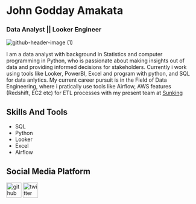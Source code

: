 # John Godday Amakata 
### Data Analyst || Looker Engineer

![github-header-image (1)](https://user-images.githubusercontent.com/40917132/236448620-b9d4a628-d2b1-4eaa-a78b-3613df4fbd29.png)

I am a data analyst with background in Statistics and computer programming in Python, who is passionate about making insights out of data and providing informed decisions for stakeholders. Currently i work using tools like Looker, PowerBI, Excel and program with python, and SQL for data anlytics. My current career pursuit is in the Field of Data Engineering, where i pratically use tools like Airflow, AWS features (Redshift, EC2 etc) for ETL processes with my present team at [Sunking](https://www.sunking.com)


## Skills And Tools
- SQL
- Python
- Looker
- Excel
- Airflow

## Social Media Platform 

[<img src='https://cdn.jsdelivr.net/npm/simple-icons@3.0.1/icons/github.svg' alt='github' height='40'>](https://github.com/johngodday)  [<img src='https://cdn.jsdelivr.net/npm/simple-icons@3.0.1/icons/twitter.svg' alt='twitter' height='40'>](https://twitter.com/johngod40)  

<!--
**johngodday/johngodday** is a ✨ _special_ ✨ repository because its `README.md` (this file) appears on your GitHub profile.

Here are some ideas to get you started:

- 🔭 I’m currently working on ...
- 🌱 I’m currently learning ...👋
- 👯 I’m looking to collaborate on ...
- 🤔 I’m looking for help with ...
- 💬 Ask me about ...
- 📫 How to reach me: ...
- 😄 Pronouns: ...
- ⚡ Fun fact: ...
-->
